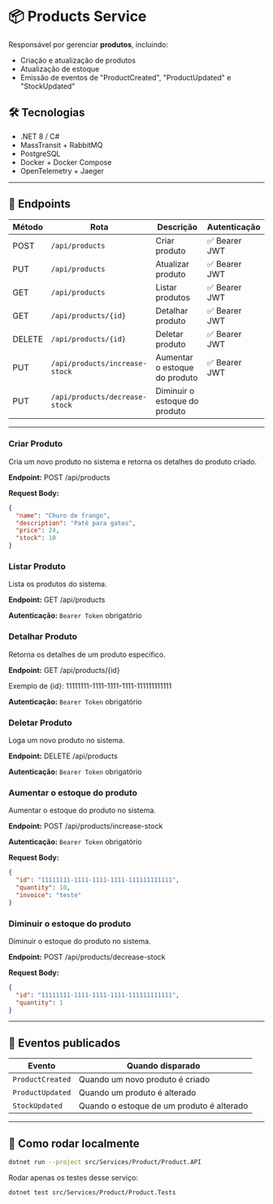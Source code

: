 # 📦 Products Service

Responsável por gerenciar **produtos**, incluindo:
- Criação e atualização de produtos
- Atualização de estoque
- Emissão de eventos de "ProductCreated", "ProductUpdated" e "StockUpdated"

## 🛠️ Tecnologias
- .NET 8 / C#
- MassTransit + RabbitMQ
- PostgreSQL
- Docker + Docker Compose
- OpenTelemetry + Jaeger

---

## 🔌 Endpoints
| Método | Rota              | Descrição                     | Autenticação |
|--------|-------------------|-------------------------------|--------------|
| POST   | `/api/products`   | Criar produto                 | ✅ Bearer JWT |
| PUT    | `/api/products`   | Atualizar produto             | ✅ Bearer JWT |
| GET    | `/api/products`      | Listar produtos               | ✅ Bearer JWT |
| GET    | `/api/products/{id}` | Detalhar produto              | ✅ Bearer JWT |
| DELETE | `/api/products/{id}` | Deletar produto               | ✅ Bearer JWT |
| PUT    | `/api/products/increase-stock`      | Aumentar o estoque do produto | ✅ Bearer JWT |
| PUT    | `/api/products/decrease-stock`      | Diminuir o estoque do produto |              |

---

### Criar Produto

Cria um novo produto no sistema e retorna os detalhes do produto criado.

**Endpoint:** POST /api/products

**Request Body:**

```json
{
  "name": "Churo de frango",
  "description": "Patê para gatos",
  "price": 24,
  "stock": 10
}
```

### Listar Produto

Lista os produtos do sistema.

**Endpoint:** GET /api/products

**Autenticação:** `Bearer Token` obrigatório

### Detalhar Produto

Retorna os detalhes de um produto específico.

**Endpoint:** GET /api/products/{id}

Exemplo de {id}: 11111111-1111-1111-1111-111111111111

**Autenticação:** `Bearer Token` obrigatório

### Deletar Produto

Loga um novo produto no sistema.

**Endpoint:** DELETE /api/products

**Autenticação:** `Bearer Token` obrigatório

### Aumentar o estoque do produto

Aumentar o estoque do produto no sistema.

**Endpoint:** POST /api/products/increase-stock

**Autenticação:** `Bearer Token` obrigatório

**Request Body:**

```json
{
  "id": "11111111-1111-1111-1111-111111111111",
  "quantity": 10,
  "invoice": "teste"
}
```

### Diminuir o estoque do produto

Diminuir o estoque do produto no sistema.

**Endpoint:** POST /api/products/decrease-stock

**Request Body:**

```json
{
  "id": "11111111-1111-1111-1111-111111111111",
  "quantity": 1
}
```

---

## 📨 Eventos publicados
| Evento           | Quando disparado                         |
|------------------|------------------------------------------|
| `ProductCreated` | Quando um novo produto é criado          |
| `ProductUpdated` | Quando um produto é alterado         |
| `StockUpdated`   | Quando o estoque de um produto é alterado |

---

## 🧪 Como rodar localmente

```bash
dotnet run --project src/Services/Product/Product.API
```

Rodar apenas os testes desse serviço:
```bash
dotnet test src/Services/Product/Product.Tests
```